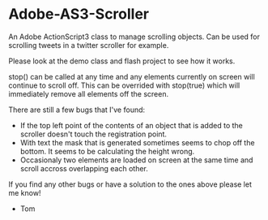 Adobe-AS3-Scroller
==================

An Adobe ActionScript3 class to manage scrolling objects. Can be used for scrolling tweets in a twitter scroller for example.

Please look at the demo class and flash project to see how it works.

stop() can be called at any time and any elements currently on screen will continue to scroll off. This can be overrided with stop(true) which will immediately remove all elements off the screen.

There are still a few bugs that I've found:
- If the top left point of the contents of an object that is added to the scroller doesn't touch the registration point.
- With text the mask that is generated sometimes seems to chop off the bottom. It seems to be calculating the height wrong.
- Occasionaly two elements are loaded on screen at the same time and scroll accross overlapping each other.

If you find any other bugs or have a solution to the ones above please let me know!

- Tom
